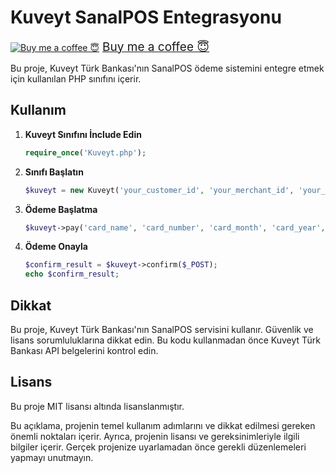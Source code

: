 # Kuveyt SanalPOS Entegrasyonu

<a class="bmc-button" target="_blank" href="https://www.buymeacoffee.com/tamerkirci"><img src="https://cdn.buymeacoffee.com/buttons/bmc-new-btn-logo.svg" alt="Buy me a coffee 😇"><span style="margin-left:5px;font-size:19px !important;">Buy me a coffee 😇</span></a>

Bu proje, Kuveyt Türk Bankası'nın SanalPOS ödeme sistemini entegre etmek için kullanılan PHP sınıfını içerir.

## Kullanım

1. **Kuveyt Sınıfını İnclude Edin**

   ```php
   require_once('Kuveyt.php');
   
2. **Sınıfı Başlatın**
   
   ```php
   $kuveyt = new Kuveyt('your_customer_id', 'your_merchant_id', 'your_classic_name', 'your_classic_password');

3. **Ödeme Başlatma**

   ```php
   $kuveyt->pay('card_name', 'card_number', 'card_month', 'card_year', 'card_cvv', 'amount','installment');

4. **Ödeme Onayla**

   ```php
   $confirm_result = $kuveyt->confirm($_POST);
   echo $confirm_result;

## Dikkat

Bu proje, Kuveyt Türk Bankası'nın SanalPOS servisini kullanır. Güvenlik ve lisans sorumluluklarına dikkat edin. Bu kodu kullanmadan önce Kuveyt Türk Bankası API belgelerini kontrol edin.

## Lisans

Bu proje MIT lisansı altında lisanslanmıştır.


Bu açıklama, projenin temel kullanım adımlarını ve dikkat edilmesi gereken önemli noktaları içerir. Ayrıca, projenin lisansı ve gereksinimleriyle ilgili bilgiler içerir. Gerçek projenize uyarlamadan önce gerekli düzenlemeleri yapmayı unutmayın.
